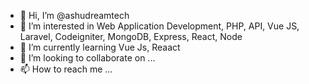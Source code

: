 - 👋 Hi, I’m @ashudreamtech
- 👀 I’m interested in Web Application Development, PHP, API, Vue JS, Laravel, Codeigniter, MongoDB, Express, React, Node
- 🌱 I’m currently learning Vue Js, Reaact
- 💞️ I’m looking to collaborate on ...
- 📫 How to reach me ...

<!---
Ashudreamtech/Ashudreamtech is a ✨ special ✨ repository because its `README.md` (this file) appears on your GitHub profile.
You can click the Preview link to take a look at your changes.
--->
